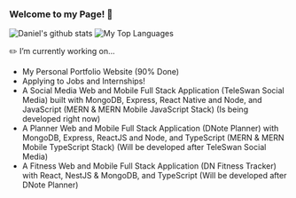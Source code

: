### Welcome to my Page! 👋
![Daniel's github stats](https://github-readme-stats.vercel.app/api?username=DNofulla&count_private=true&theme=algolia&border_color=5ECF76)
![My Top Languages](https://github-readme-stats.vercel.app/api/top-langs/?username=DNofulla&layout=compact&count_private=true&langs_count=10&theme=algolia&border_color=5ECF76&hide=HTML)

✏️ I’m currently working on...
  - My Personal Portfolio Website (90% Done)
  - Applying to Jobs and Internships!
  - A Social Media Web and Mobile Full Stack Application (TeleSwan Social Media) built with MongoDB, Express, React Native and Node, and JavaScript (MERN & MERN Mobile JavaScript Stack) (Is being developed right now)
  - A Planner Web and Mobile Full Stack Application (DNote Planner) with MongoDB, Express, ReactJS and Node, and TypeScript (MERN & MERN Mobile TypeScript Stack) (Will be developed after TeleSwan Social Media)
  - A Fitness Web and Mobile Full Stack Application (DN Fitness Tracker) with React, NestJS & MongoDB, and TypeScript (Will be developed after DNote Planner)
  
